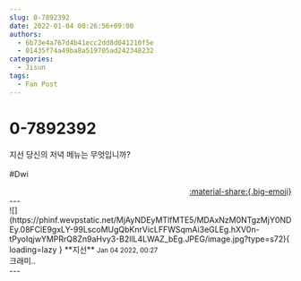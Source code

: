 ```yaml
---
slug: 0-7892392
date: 2022-01-04 00:26:56+09:00
authors:
  - 6b73e4a767d4b41ecc2dd8d041210f5e
  - 01435f74a49ba8a519705ad242348232
categories:
  - Jisun
tags:
  - Fan Post
---
```


# 0-7892392

<div class="post-container" markdown="1">
<div class="content-container md-sidebar__scrollwrap" markdown="1">

지선 당신의 저녁 메뉴는 무엇입니까?<br><br>\#Dwi

</div>
</div>

<div style="text-align: right;" markdown="1">
<a href="https://weverse.io/fromis9/fanpost/0-7892392" style="text-align: right;">:material-share:{.big-emoji}</a>
</div>
---

<div class="comments-container md-sidebar__scrollwrap" markdown="1">
<div class="comment" markdown="1">
<div class='id-container' markdown="1">
![](https://phinf.wevpstatic.net/MjAyNDEyMTlfMTE5/MDAxNzM0NTgzMjY0NDEy.08FClE9gxLY-99LscoMUgQbKnrVicLFFWSqmAi3eGLEg.hXV0n-tPyoIqjwYMPRrQ8Zn9aHvy3-B2llL4LWAZ_bEg.JPEG/image.jpg?type=s72){ loading=lazy }
**<span class="artist">지선</span>** <small>Jan 04 2022, 00:27</small><br>
</div>
<div class='comment-body' markdown="1">
크래미..
</div>
</div>
</div>
---

